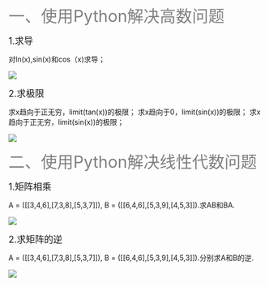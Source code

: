 <p1><font color = "gray" size = "6">一、使用Python解决高数问题</font></p1>


<p1><font size = "4">1.求导</font></p1>

对ln(x),sin(x)和cos（x)求导；

![](https://ws1.sinaimg.cn/large/007psiIqgy1fxfvy3gzwlj30tz075jrk.jpg)

<p1><font size = "4">2.求极限</font></p1>

求x趋向于正无穷，limit(tan(x))的极限；
求x趋向于0，limit(sin(x))的极限；
求x趋向于正无穷，limit(sin(x))的极限；

![](https://ws1.sinaimg.cn/large/007psiIqgy1fxfvy6h79bj30tz066jrl.jpg)

<p1><font color = "gray" size = "6">二、使用Python解决线性代数问题</font></p1>

<p1><font size = "4">1.矩阵相乘</font></p1>

A = ([[3,4,6],[7,3,8],[5,3,7]]), B = ([[6,4,6],[5,3,9],[4,5,3]]).求AB和BA.

![](https://ws1.sinaimg.cn/large/007psiIqgy1fxfwtvthq1j30u20ac3yy.jpg)

<p1><font size = "4">2.求矩阵的逆</font></p1>

A = ([[3,4,6],[7,3,8],[5,3,7]]), B = ([[6,4,6],[5,3,9],[4,5,3]]).分别求A和B的逆.

![](https://ws1.sinaimg.cn/large/007psiIqgy1fxfx284uowj30u107lq39.jpg)